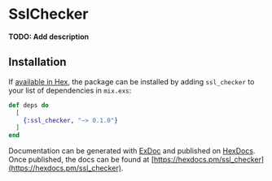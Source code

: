 # SslChecker

**TODO: Add description**

## Installation

If [available in Hex](https://hex.pm/docs/publish), the package can be installed
by adding `ssl_checker` to your list of dependencies in `mix.exs`:

```elixir
def deps do
  [
    {:ssl_checker, "~> 0.1.0"}
  ]
end
```

Documentation can be generated with [ExDoc](https://github.com/elixir-lang/ex_doc)
and published on [HexDocs](https://hexdocs.pm). Once published, the docs can
be found at [https://hexdocs.pm/ssl_checker](https://hexdocs.pm/ssl_checker).

